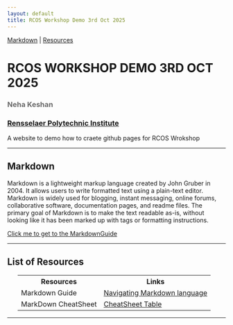 ```yaml
---
layout: default
title: RCOS Workshop Demo 3rd Oct 2025
---
```


[Markdown](#markdown) | [Resources](#resources)


<h1 class="page-title" style="text-transform:uppercase;" id="header">RCOS Workshop Demo 3rd Oct 2025</h1>
<h3 style="color:dimgrey;">Neha Keshan</h3>
<h3><a href="https://www.rpi.edu/">Rensselaer Polytechnic Institute</a></h3>
<p class="message">A website to demo how to craete github pages for RCOS Wrokshop</p>

<hr>
<article class="mb-5" id="markdown">
<content>
  
  
<h2>Markdown</h2>
  <p>Markdown is a lightweight markup language created by John Gruber in 2004. It allows users to write formatted text using a plain-text editor. Markdown is widely used for blogging, instant messaging, online forums, collaborative software, documentation pages, and readme files. The primary goal of Markdown is to make the text readable as-is, without looking like it has been marked up with tags or formatting instructions. </p>
 <p><a href="https://www.markdownguide.org/">Click me to get to the MarkdownGuide </a></p>
 </content>
 
 <hr/>
 <article class="mb-5" id="resources">
<content>
<h2>List of Resources </h2>
<ul>
 <table style="width:100%">
    <tr>
    <th>Resources</th>
    <th>Links</th> 
  </tr>
  <tr>
    <td>Markdown Guide</td>
    <td><a href="[ontology](https://www.markdownguide.org/)">Navigating Markdown language</a> </td> 
  </tr>
  <tr>
    <td>MarkDown CheatSheet</td>
    <td><a href="markdown">CheatSheet Table</a> </td> 
  </tr>
</table>
  
 </ul>
 </content>
 
  <hr/>
 



 
